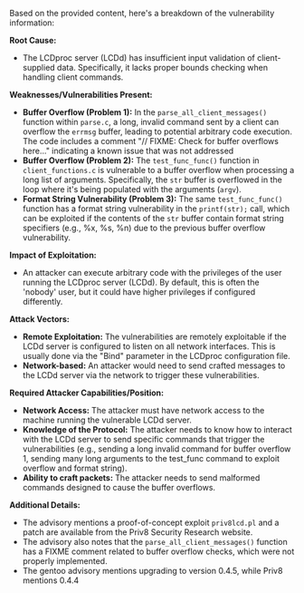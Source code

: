 Based on the provided content, here's a breakdown of the vulnerability information:

**Root Cause:**

*   The LCDproc server (LCDd) has insufficient input validation of client-supplied data. Specifically, it lacks proper bounds checking when handling client commands.

**Weaknesses/Vulnerabilities Present:**

*   **Buffer Overflow (Problem 1):** In the `parse_all_client_messages()` function within `parse.c`, a long, invalid command sent by a client can overflow the `errmsg` buffer, leading to potential arbitrary code execution. The code includes a comment "// FIXME: Check for buffer overflows here..." indicating a known issue that was not addressed
*   **Buffer Overflow (Problem 2):** The `test_func_func()` function in `client_functions.c` is vulnerable to a buffer overflow when processing a long list of arguments. Specifically, the `str` buffer is overflowed in the loop where it's being populated with the arguments (`argv`).
*   **Format String Vulnerability (Problem 3):** The same `test_func_func()` function has a format string vulnerability in the `printf(str);` call, which can be exploited if the contents of the `str` buffer contain format string specifiers (e.g., %x, %s, %n) due to the previous buffer overflow vulnerability.

**Impact of Exploitation:**

*   An attacker can execute arbitrary code with the privileges of the user running the LCDproc server (LCDd). By default, this is often the 'nobody' user, but it could have higher privileges if configured differently.

**Attack Vectors:**

*   **Remote Exploitation:** The vulnerabilities are remotely exploitable if the LCDd server is configured to listen on all network interfaces. This is usually done via the "Bind" parameter in the LCDproc configuration file.
*   **Network-based:** An attacker would need to send crafted messages to the LCDd server via the network to trigger these vulnerabilities.

**Required Attacker Capabilities/Position:**

*   **Network Access:** The attacker must have network access to the machine running the vulnerable LCDd server.
*   **Knowledge of the Protocol:** The attacker needs to know how to interact with the LCDd server to send specific commands that trigger the vulnerabilities (e.g., sending a long invalid command for buffer overflow 1, sending many long arguments to the test_func command to exploit overflow and format string).
*   **Ability to craft packets:** The attacker needs to send malformed commands designed to cause the buffer overflows.

**Additional Details:**

*   The advisory mentions a proof-of-concept exploit `priv8lcd.pl` and a patch are available from the Priv8 Security Research website.
*   The advisory also notes that the `parse_all_client_messages()` function has a FIXME comment related to buffer overflow checks, which were not properly implemented.
*   The gentoo advisory mentions upgrading to version 0.4.5, while Priv8 mentions 0.4.4